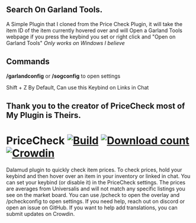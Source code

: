 ## Search On Garland Tools.

A Simple Plugin that I cloned from the Price Check Plugin, it will take the item ID of the item currently hovered over and will Open a Garland Tools webpage if you press the keybind you set or right click and "Open on Garland Tools"  *Only works on Windows I believe* 








## Commands

**/garlandconfig** or **/sogconfig** to open settings

Shift + Z By Default, Can use this Keybind on Links in Chat

## Thank you to the creator of PriceCheck most of My Plugin is Theirs.

# PriceCheck [![Build](https://github.com/kalilistic/PriceCheck/actions/workflows/build.yml/badge.svg)](https://github.com/kalilistic/PriceCheck/actions/workflows/build.yml) [![Download count](https://img.shields.io/endpoint?url=https%3A%2F%2Fvz32sgcoal.execute-api.us-east-1.amazonaws.com%2FPriceCheck)](https://github.com/kalilistic/pricecheck) [![Crowdin](https://badges.crowdin.net/pricecheck/localized.svg)](https://crowdin.com/project/pricecheck)

Dalamud plugin to quickly check item prices. To check prices, hold your keybind and then hover over an item in your inventory or linked in chat. You can set your keybind (or disable it) in the PriceCheck settings. The prices are averages from Universalis and will not match any specific listings you see on the market board. You can use /pcheck to open the overlay and /pcheckconfig to open settings. If you need help, reach out on discord or open an issue on GitHub. If you want to help add translations, you can submit updates on Crowdin.

